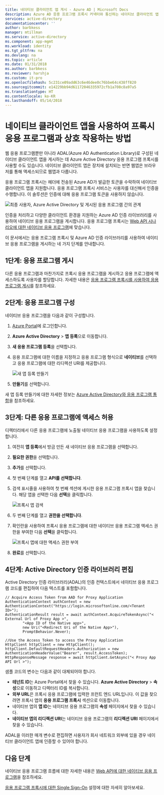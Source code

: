 ```yaml
---
title: 네이티브 클라이언트 앱 게시 - Azure AD | Microsoft Docs
description: Azure AD 응용 프로그램 프록시 커넥터와 통신하는 네이티브 클라이언트 앱을 사용하여 온-프레미스 앱에 대한 보안된 원격 액세스를 제공하는 방법에 대해 설명합니다.
services: active-directory
documentationcenter: ''
author: barbkess
manager: mtillman
ms.service: active-directory
ms.component: app-mgmt
ms.workload: identity
ms.tgt_pltfrm: na
ms.devlang: na
ms.topic: article
ms.date: 01/31/2018
ms.author: barbkess
ms.reviewer: harshja
ms.custom: it-pro
ms.openlocfilehash: 5c231ce09add63c6e46dee0c76bbe64c438ff820
ms.sourcegitcommit: e14229bb94d61172046335972cfb1a708c8a97a5
ms.translationtype: HT
ms.contentlocale: ko-KR
ms.lasthandoff: 05/14/2018
---
```

# <a name="how-to-enable-native-client-apps-to-interact-with-proxy-applications"></a>네이티브 클라이언트 앱을 사용하여 프록시 응용 프로그램과 상호 작용하는 방법

웹 응용 프로그램뿐만 아니라 ADAL(Azure AD Authentication Library)로 구성된 네이티브 클라이언트 앱을 게시하는 데 Azure Active Directory 응용 프로그램 프록시를 사용할 수도 있습니다. 네이티브 클라이언트 앱은 장치에 설치되는 반면 웹앱은 브라우저를 통해 액세스되므로 웹앱과 다릅니다. 

응용 프로그램 프록시는 헤더에 전송된 Azure AD가 발급한 토큰을 수락하여 네이티브 클라이언트 앱을 지원합니다. 응용 프로그램 프록시 서비스는 사용자를 대신해서 인증을 수행합니다. 이 솔루션은 인증에 대해 응용 프로그램 토큰을 사용하지 않습니다. 

![최종 사용자, Azure Active Directory 및 게시된 응용 프로그램 간의 관계](./media/application-proxy-configure-native-client-application/richclientflow.png)

인증을 처리하고 다양한 클라이언트 환경을 지원하는 Azure AD 인증 라이브러리를 사용하여 네이티브 응용 프로그램을 게시합니다. 응용 프로그램 프록시는 [Web API 시나리오에 대한 네이티브 응용 프로그램](../develop/active-directory-authentication-scenarios.md#native-application-to-web-api)에 맞습니다. 

이 문서에서는 응용 프로그램 프록시 및 Azure AD 인증 라이브러리를 사용하여 네이티브 응용 프로그램을 게시하는 네 가지 단계를 안내합니다. 

## <a name="step-1-publish-your-application"></a>1단계: 응용 프로그램 게시
다른 응용 프로그램과 마찬가지로 프록시 응용 프로그램을 게시하고 응용 프로그램에 액세스하도록 사용자를 할당합니다. 자세한 내용은 [응용 프로그램 프록시를 사용하여 응용 프로그램 게시](application-proxy-publish-azure-portal.md)를 참조하세요.

## <a name="step-2-configure-your-application"></a>2단계: 응용 프로그램 구성
네이티브 응용 프로그램을 다음과 같이 구성합니다.

1. [Azure Portal](https://portal.azure.com)에 로그인합니다.
2. **Azure Active Directory** > **앱 등록**으로 이동합니다.
3. **새 응용 프로그램 등록**을 선택합니다.
4. 응용 프로그램에 대한 이름을 지정하고 응용 프로그램 형식으로 **네이티브**를 선택하고 응용 프로그램에 대한 리디렉션 URI를 제공합니다. 

   ![새 앱 등록 만들기](./media/application-proxy-configure-native-client-application/create.png)
5. **만들기**를 선택합니다.

새 앱 등록 만들기에 대한 자세한 정보는 [Azure Active Directory와 응용 프로그램 통합](./../develop/active-directory-integrating-applications.md)을 참조하세요.


## <a name="step-3-grant-access-to-other-applications"></a>3단계: 다른 응용 프로그램에 액세스 허용
디렉터리에서 다른 응용 프로그램에 노출될 네이티브 응용 프로그램을 사용하도록 설정합니다.

1. 여전히 **앱 등록**에서 방금 만든 새 네이티브 응용 프로그램을 선택합니다.
2. **필요한 권한**을 선택합니다.
3. **추가**를 선택합니다.
4. 첫 번째 단계를 열고 **API를 선택합니다**.
5. 검색 표시줄을 사용하여 첫 번째 섹션에 게시한 응용 프로그램 프록시 앱을 찾습니다. 해당 앱을 선택한 다음 **선택**을 클릭합니다. 

   ![프록시 앱 검색](./media/application-proxy-configure-native-client-application/select_api.png)
6. 두 번째 단계를 열고 **권한을 선택합니다**.
7. 확인란을 사용하여 프록시 응용 프로그램에 대한 네이티브 응용 프로그램 액세스 권한을 부여한 다음 **선택**을 클릭합니다.

   ![프록시 앱에 대한 액세스 권한 부여](./media/application-proxy-configure-native-client-application/select_perms.png)
8. **완료**를 선택합니다.


## <a name="step-4-edit-the-active-directory-authentication-library"></a>4단계: Active Directory 인증 라이브러리 편집
Active Directory 인증 라이브러리(ADAL)의 인증 컨텍스트에서 네이티브 응용 프로그램 코드를 편집하여 다음 텍스트를 포함합니다.

```
// Acquire Access Token from AAD for Proxy Application
AuthenticationContext authContext = new AuthenticationContext("https://login.microsoftonline.com/<Tenant ID>");
AuthenticationResult result = await authContext.AcquireTokenAsync("< External Url of Proxy App >",
        "<App ID of the Native app>",
        new Uri("<Redirect Uri of the Native App>"),
        PromptBehavior.Never);

//Use the Access Token to access the Proxy Application
HttpClient httpClient = new HttpClient();
httpClient.DefaultRequestHeaders.Authorization = new AuthenticationHeaderValue("Bearer", result.AccessToken);
HttpResponseMessage response = await httpClient.GetAsync("< Proxy App API Url >");
```

샘플 코드의 변수는 다음과 같이 대체되어야 합니다.

* **테넌트 ID**는 Azure Portal에서 찾을 수 있습니다. **Azure Active Directory** > **속성**으로 이동하고 디렉터리 ID를 복사합니다. 
* **외부 URL**은 프록시 응용 프로그램에 입력한 프런트 엔드 URL입니다. 이 값을 찾으려면 프록시 앱의 **응용 프로그램 프록시** 섹션으로 이동합니다.
* 네이티브 앱의 **앱 ID**는 네이티브 응용 프로그램의 **속성** 페이지에서 찾을 수 있습니다.
* **네이티브 앱의 리디렉션 URI**는 네이티브 응용 프로그램의 **리디렉션 URI** 페이지에서 찾을 수 있습니다.

ADAL을 이러한 매개 변수로 편집하면 사용자가 회사 네트워크 외부에 있을 경우 네이티브 클라이언트 앱에 인증할 수 있어야 합니다. 

## <a name="next-steps"></a>다음 단계

네이티브 응용 프로그램 흐름에 대한 자세한 내용은 [Web API에 대한 네이티브 응용 프로그램](../develop/active-directory-authentication-scenarios.md#native-application-to-web-api)을 참조하세요.

[응용 프로그램 프록시에 대한 Single Sign-On](application-proxy-single-sign-on.md) 설정에 대한 자세히 알아보세요.
